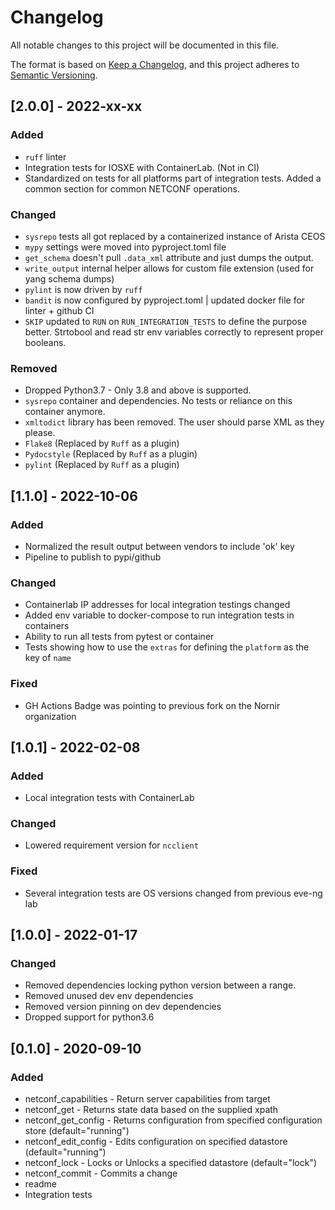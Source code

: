 # Changelog

All notable changes to this project will be documented in this file.

The format is based on [Keep a Changelog](https://keepachangelog.com/en/1.0.0/), and this project adheres to [Semantic Versioning](https://semver.org/spec/v2.0.0.html).

## [2.0.0] - 2022-xx-xx

### Added

- `ruff` linter
- Integration tests for IOSXE with ContainerLab. (Not in CI)
- Standardized on tests for all platforms part of integration tests. Added a common section for common NETCONF operations.

### Changed

- `sysrepo` tests all got replaced by a containerized instance of Arista CEOS
- `mypy` settings were moved into pyproject.toml file
- `get_schema` doesn't pull `.data_xml` attribute and just dumps the output.
- `write_output` internal helper allows for custom file extension (used for yang schema dumps)
- `pylint` is now driven by `ruff`
- `bandit` is now configured by pyproject.toml | updated docker file for linter + github CI
- `SKIP` updated to `RUN` on `RUN_INTEGRATION_TESTS` to define the purpose better. Strtobool and read str env variables correctly to represent proper booleans.

### Removed

- Dropped Python3.7 - Only 3.8 and above is supported.
- `sysrepo` container and dependencies. No tests or reliance on this container anymore.
- `xmltodict` library has been removed. The user should parse XML as they please.
- `Flake8` (Replaced by `Ruff` as a plugin)
- `Pydocstyle` (Replaced by `Ruff` as a plugin)
- `pylint` (Replaced by `Ruff` as a plugin)

## [1.1.0] - 2022-10-06

### Added

- Normalized the result output between vendors to include 'ok' key
- Pipeline to publish to pypi/github

### Changed

- Containerlab IP addresses for local integration testings changed
- Added env variable to docker-compose to run integration tests in containers
- Ability to run all tests from pytest or container
- Tests showing how to use the `extras` for defining the `platform` as the key of `name`

### Fixed

- GH Actions Badge was pointing to previous fork on the Nornir organization

## [1.0.1] - 2022-02-08

### Added

- Local integration tests with ContainerLab

### Changed

- Lowered requirement version for `ncclient`

### Fixed

- Several integration tests are OS versions changed from previous eve-ng lab

## [1.0.0] - 2022-01-17

### Changed

- Removed dependencies locking python version between a range.
- Removed unused dev env dependencies
- Removed version pinning on dev dependencies
- Dropped support for python3.6

## [0.1.0] - 2020-09-10

### Added

- netconf_capabilities - Return server capabilities from target
- netconf_get - Returns state data based on the supplied xpath
- netconf_get_config - Returns configuration from specified configuration store (default="running")
- netconf_edit_config - Edits configuration on specified datastore (default="running")
- netconf_lock - Locks or Unlocks a specified datastore (default="lock")
- netconf_commit - Commits a change
- readme
- Integration tests
